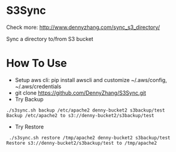 # S3Sync
Check more: http://www.dennyzhang.com/sync_s3_directory/

Sync a directory to/from S3 bucket

How To Use
==============
- Setup aws cli: pip install awscli and customize  ~/.aws/config, ~/.aws/credentials
- git clone https://github.com/DennyZhang/S3Sync.git
- Try Backup
```
./s3sync.sh backup /etc/apache2 denny-bucket2 s3backup/test
Backup /etc/apache2 to s3://denny-bucket2/s3backup/test
```
- Try Restore
```
 ./s3sync.sh restore /tmp/apache2 denny-bucket2 s3backup/test
Restore s3://denny-bucket2/s3backup/test to /tmp/apache2
```